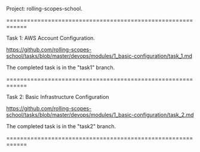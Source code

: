Project: rolling-scopes-school. 

============================================================

Task 1:  AWS Account Configuration.

https://github.com/rolling-scopes-school/tasks/blob/master/devops/modules/1_basic-configuration/task_1.md

The completed task is in the "task1" branch.

============================================================

Task 2: Basic Infrastructure Configuration

https://github.com/rolling-scopes-school/tasks/blob/master/devops/modules/1_basic-configuration/task_2.md

The completed task is in the "task2" branch.

============================================================

